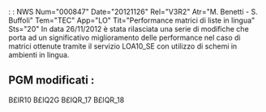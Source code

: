  :  : NWS Num="000847" Date="20121126" Rel="V3R2" Atr="M. Benetti - S. Buffoli" Tem="TEC" App="LO" Tit="Performance matrici di liste in lingua" Sts="20"
In data 26/11/2012 è stata rilasciata una serie di modifiche che porta ad un significativo miglioramento delle performance nel caso di matrici ottenute tramite il servizio LOA10_SE con utilizzo di schemi in ambienti in lingua.

PGM modificati : 
---------------
B£IR10
B£IQ2G
B£IQR_17
B£IQR_18
